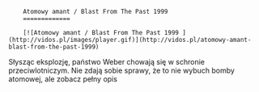 
        Atomowy amant / Blast From The Past 1999 
        =============
        
        [![Atomowy amant / Blast From The Past 1999 ](http://vidos.pl/images/player.gif)](http://vidos.pl/atomowy-amant-blast-from-the-past-1999)
        
        
 Słysząc eksplozję, państwo Weber chowają się w schronie przeciwlotniczym. Nie zdają sobie sprawy, że to nie wybuch bomby atomowej, ale zobacz pełny opis
    